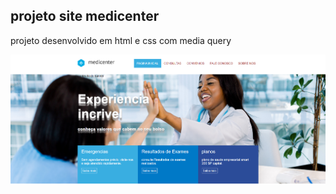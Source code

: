## projeto site medicenter

projeto desenvolvido em html e css com media query

<img src="images/a1.png" alt="pri">
